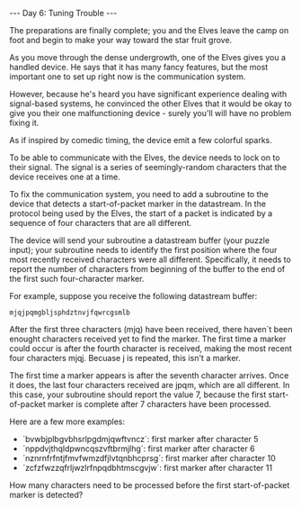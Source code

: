 --- Day 6: Tuning Trouble ---

The preparations are finally complete; you and the Elves leave the camp on foot
and begin to make your way toward the star fruit grove.

As you move through the dense undergrowth, one of the Elves gives you a
handled device. He says that it has many fancy features, but the most
important one to set up right now is the communication system.

However, because he's heard you have significant experience dealing with
signal-based systems, he convinced the other Elves that it would be okay to
give you their one malfunctioning device - surely you'll will have no problem
fixing it.

As if inspired by comedic timing, the device emit a few colorful sparks.

To be able to communicate with the Elves, the device needs to lock on to
their signal. The signal is a series of seemingly-random characters that
the device receives one at a time.

To fix the communication system, you need to add a subroutine to the device
that detects a start-of-packet marker in the datastream. In the protocol
being used by the Elves, the start of a packet is indicated by a sequence
of four characters that are all different.

The device will send your subroutine a datastream buffer (your puzzle
input); your subroutine needs to identify the first position where the four
most recently received characters were all different. Specifically, it
needs to report the number of characters from beginning of the buffer
to the end of the first such four-character marker.

For example, suppose you receive the following datastream buffer:

`mjqjpqmgbljsphdztnvjfqwrcgsmlb`

After the first three characters (mjq) have been received, there haven`t
been enought characters received yet to find the marker. The first time a
marker could occur is after the fourth character is received, making the
most recent four characters mjqj. Becuase j is repeated, this isn't a
marker.

The first time a marker appears is after the seventh character arrives.
Once it does, the last four characters received are jpqm, which are all
different. In this case, your subroutine should report the value 7, because
the first start-of-packet marker is complete after 7 characters have been
processed.

Here are a few more examples:

- ´bvwbjplbgvbhsrlpgdmjqwftvncz´: first marker after character 5
- ´nppdvjthqldpwncqszvftbrmjlhg´: first marker after character 6
- ´nznrnfrfntjfmvfwmzdfjlvtqnbhcprsg´: first marker after character 10
- ´zcfzfwzzqfrljwzlrfnpqdbhtmscgvjw´: first marker after character 11

How many characters need to be processed before the first start-of-packet
marker is detected?

